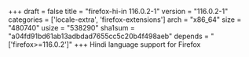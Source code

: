 +++
draft = false
title = "firefox-hi-in 116.0.2-1"
version = "116.0.2-1"
categories = ['locale-extra', 'firefox-extensions']
arch = "x86_64"
size = "480740"
usize = "538290"
sha1sum = "a04fd91bd61ab13adbdad7655cc5c20b4f498aeb"
depends = "['firefox>=116.0.2']"
+++
Hindi language support for Firefox